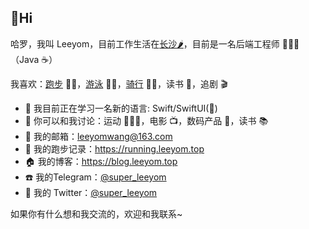 ## 👋Hi 

哈罗，我叫 Leeyom，目前工作生活在[长沙🌶](https://github.com/chuyao/changsha-IT)，目前是一名后端工程师 👨🏻‍💻（Java ☕️）

我喜欢：[跑步](https://running.leeyom.top) 🏃🏻，[游泳](https://www.strava.com/athletes/leeyom) 🏊🏻，[骑行](https://www.strava.com/athletes/leeyom) 🚴🏻，读书 📖，追剧 🎬

- 🔭 我目前正在学习一名新的语言: Swift/SwiftUI()
- 💬 你可以和我讨论：运动 🏃🏻‍♂️，电影 📺，数码产品 📱，读书 📚
- 📮 我的邮箱：leeyomwang@163.com
- 🏃 我的跑步记录：https://running.leeyom.top
- 🏠 我的博客：https://blog.leeyom.top
- ☎️ 我的Telegram：[@super_leeyom](https://t.me/super_leeyom)
- 🐧 我的 Twitter：[@super_leeyom](https://twitter.com/super_leeyom)

如果你有什么想和我交流的，欢迎和我联系~
